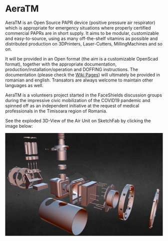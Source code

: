 # AeraTM
AeraTM is an Open Source PAPR device (positive pressure air respirator) which is appropriate for emergency situations where properly certified commercial PAPRs are in short supply. It aims to be modular, customizable and easy-to-source, using as many off-the-shelf vitamins as possible and distributed production on 3DPrinters, Laser-Cutters, MillingMachines and so on. 

It will be provided in an Open format (the aim is a customizable OpenScad format), together with the appropriate documentation, production/installation/operation and DOFFING instructions. The documentation (please check the <a href="https://github.com/florinf-ro/AeraTM/wiki">Wiki Pages</a>) will ultimately be provided in romanian and english. Transators are always welcome to maintain other languages as well. 

AeraTM is a volunteers project started in the FaceShields discussion groups during the impressive civic mobilization of the COVID19 pandemic and spinned off as an independent initiative at the request of medical professionals in the Timisoara region of Romania.

See the exploded 3D-View of the Air Unit on SketchFab by clicking the image below:

<a href="https://bit.ly/2WX4ps6" target="_blank" rel="noopener noreferrer"><img alt="AeraTM PAPR Exploded 3D-View on SketchFab" src="Documentation/images/SketchFab-ExplodedView.jpg"></a>
